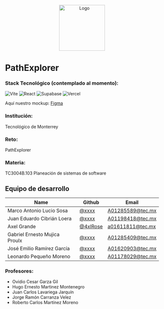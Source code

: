 <p align="center">
  <img src="https://github.com/user-attachments/assets/852eeb60-2b3f-4636-aa86-6c5c9d623dc7" alt="Logo" width="150">
</p>

# PathExplorer

### Stack Tecnológico (contemplado al momento):

![Vite](https://img.shields.io/badge/Vite-646CFF?style=for-the-badge&logo=vite&logoColor=white)
![React](https://img.shields.io/badge/React-61DAFB?style=for-the-badge&logo=react&logoColor=white)
![Supabase](https://img.shields.io/badge/Supabase-3ECF8E?style=for-the-badge&logo=supabase&logoColor=white)
![Vercel](https://img.shields.io/badge/Vercel-000000?style=for-the-badge&logo=vercel&logoColor=white)

Aquí nuestro mockup: [Figma](https://www.figma.com/design/nQ3X7ufUrNWSnpMAhnRLdk/Mockup-Web?node-id=47-669&t=gVNieDOr3b6xSwEw-1)

### Institución:
Tecnológico de Monterrey


### Reto:
PathExplorer


### Materia:
TC3004B.103 Planeación de sistemas de software


## Equipo de desarrollo

| Name | Github | Email |
| --- | --- | --- |
| Marco Antonio Lucio Sosa | [@xxxx](https://github.com/xxxxx) | A01285589@tec.mx |
| Juan Eduardo Cibrián Loera | [@xxxx](https://github.com/xxxxx) | A01198418@tec.mx |
| Axel Grande | [@4xlRose](https://github.com/4xlRose) | a01611811@tec.mx |
| Gabriel Ernesto Mujica Proulx |[@xxxx](https://github.com/xxxxx) | A01285409@tec.mx |
| José Emilio Ramírez García | [@xxxx](https://github.com/xxxxx) | A01620903@tec.mx |
| Leonardo Pequeño Moreno | [@xxxx](https://github.com/xxxxx) | A01178029@tec.mx |

### Profesores:
+ Ovidio Cesar Garza Gil
+ Hugo Ernesto Martinez Montenegro
+ Juan Carlos Lavariega Jarquín
+ Jorge Ramón Carranza Velez
+ Roberto Carlos Martínez Moreno

